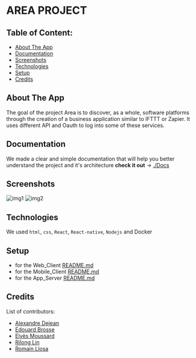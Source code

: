# AREA PROJECT

## Table of Content:

- [About The App](#about-the-app)
- [Documentation](#documentation)
- [Screenshots](#screenshots)
- [Technologies](#technologies)
- [Setup](#setup)
- [Credits](#credits)

## About The App
The goal of the project Area is to discover, as a whole, software platforms through the creation of a business application similar to IFTTT or Zapier.
It uses different API and Oauth to log into some of these services.

## Documentation

We made a clear and simple documentation that will help you better understand the project and it's architecture **check it out** -> [./Docs](./Docs/) 

## Screenshots

![img1](./Docs/img/img1.png)
![img2](./Docs/img/img2.png)

## Technologies
We used `html`, `css`, `React`, `React-native`, `Nodejs` and Docker

## Setup
- for the Web_Client [README.md](./Web_Client/README.md)
- for the Mobile_Client [README.md](./Mobile_Client/README.md)
- for the App_Server [README.md](./App_Server/README.md)

## Credits
List of contributors:
- [Alexandre Dejean](alexandre.dejean@epitech.eu)
- [Edouard Brosse](edouard.brosse@epitech.eu)
- [Elyès Moussard](moussard.elyes@epitech.eu)
- [Rilong Lin](rilong.lin@epitech.eu)
- [Romain Llosa](llosa.romain@epitech.eu)